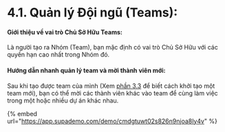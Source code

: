 # 4.1. Quản lý Đội ngũ (Teams):

#### Giới thiệu về vai trò Chủ Sở Hữu Teams:

Là người tạo ra Nhóm (Team), bạn mặc định có vai trò Chủ Sở Hữu với các quyền hạn cao nhất trong Nhóm đó.

#### Hướng dẫn nhanh quản lý team và mời thành viên mới:

Sau khi tạo được team của mình (Xem [phần 3.3](../3.-nen-tang-the-basics/3.3.-quan-ly-cong-viec-voi-projects.md) để biết cách khởi tạo một team mới), bạn có thể mời các thành viên khác vào team để cùng làm việc trong một hoặc nhiều dự án khác nhau.

{% embed url="https://app.supademo.com/demo/cmdgtuwt02s826n9njoa8ly4v" %}
